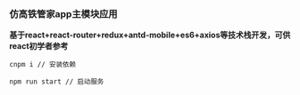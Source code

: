 ### 仿高铁管家app主模块应用

**基于react+react-router+redux+antd-mobile+es6+axios等技术栈开发，可供react初学者参考**


```
cnpm i // 安装依赖

npm run start // 启动服务
```
